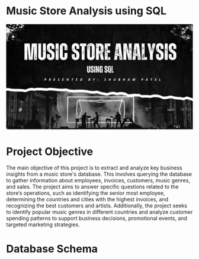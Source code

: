 # Music Store Analysis using SQL


![image](https://github.com/patelshubham91/SQL-Projects/blob/main/Music-store-analysis-using-SQL/Project%20Image.jpg)

# Project Objective
The main objective of this project is to extract and analyze key business insights from a music store's database. This involves querying the database to gather information about employees, invoices, customers, music genres, and sales. The project aims to answer specific questions related to the store’s operations, such as identifying the senior most employee, determining the countries and cities with the highest invoices, and recognizing the best customers and artists. Additionally, the project seeks to identify popular music genres in different countries and analyze customer spending patterns to support business decisions, promotional events, and targeted marketing strategies.

# Database Schema

